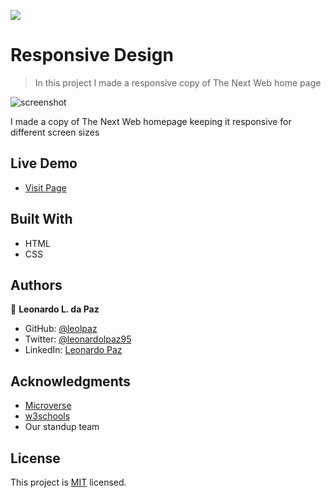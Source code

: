 

![](https://img.shields.io/badge/Microverse-blueviolet)

# Responsive Design

> In this project I made a responsive copy of The Next Web home page

![screenshot](https://github.com/leolpaz/Responsive-Design/blob/features2/app_screenshot.png)

I made a copy of The Next Web homepage keeping it responsive for different screen sizes

## Live Demo

- [Visit Page](https://raw.githack.com/leolpaz/responsive-design/features2/index.html)

## Built With

- HTML
- CSS

## Authors

👤 **Leonardo L. da Paz**

- GitHub: [@leolpaz](https://github.com/leolpaz)
- Twitter: [@leonardolpaz95](https://twitter.com/leonardolpaz95)
- LinkedIn: [Leonardo Paz](https://www.linkedin.com/in/leonardo-paz-a925611b5/)

## Acknowledgments

- [Microverse](https://www.microverse.org)
- [w3schools](https://www.w3schools.com)
- Our standup team

## License
  <p>This project is <a href="LICENSE">MIT</a> licensed.</p>

